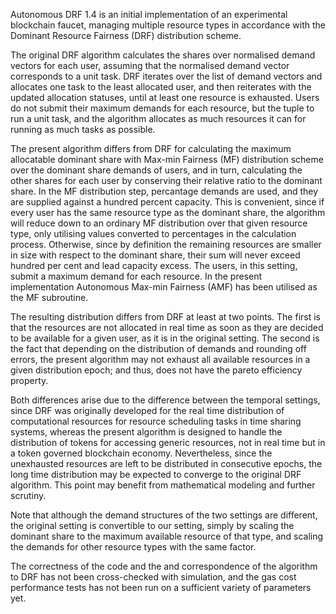 ﻿Autonomous DRF 1.4 is an initial implementation of an experimental blockchain faucet, managing multiple resource types in accordance with the Dominant Resource Fairness (DRF) distribution scheme.

The original DRF algorithm calculates the shares over normalised demand vectors for each user, assuming that the normalised demand vector corresponds to a unit task. DRF iterates over the list of demand vectors and allocates one task to the least allocated user, and then reiterates with the updated allocation statuses, until at least one resource is exhausted. Users do not submit their maximum demands for each resource, but the tuple to run a unit task, and the algorithm allocates as much resources it can for running as much tasks as possible.

The present algorithm differs from DRF for calculating the maximum allocatable dominant share with Max-min Fairness (MF) distribution scheme over the dominant share demands of users, and in turn, calculating the other shares for each user by conserving their relative ratio to the dominant share. In the MF distribution step, percantage demands are used, and they are supplied against a hundred percent capacity. This is convenient, since if every user has the same resource type as the dominant share, the algorithm will reduce down to an ordinary MF distribution over that given resource type, only utilising values converted to percentages in the calculation process. Otherwise, since by definition the remaining resources are smaller in size with respect to the dominant share, their sum will never exceed hundred per cent and lead capacity excess. The users, in this setting, submit a maximum demand for each resource. In the present implementation Autonomous Max-min Fairness (AMF) has been utilised as the MF subroutine.

The resulting distribution differs from DRF at least at two points. The first is that the resources are not allocated in real time as soon as they are decided to be available for a given user, as it is in the original setting. The second is the fact that depending on the distribution of demands and rounding off errors, the present algorithm may not exhaust all available resources in a given distribution epoch; and thus, does not have the pareto efficiency property.

Both differences arise due to the difference between the temporal settings, since DRF was originally developed for the real time distribution of computational resources for resource scheduling tasks in time sharing systems, whereas the present algorithm is designed to handle the distribution of tokens for accessing generic resources, not in real time but in a token governed blockchain economy. Nevertheless, since the unexhausted resources are left to be distributed in consecutive epochs, the long time distribution may be expected to converge to the original DRF algorithm. This point may benefit from mathematical modeling and further scrutiny.

Note that although the demand structures of the two settings are different, the original setting is convertible to our setting, simply by scaling the dominant share to the maximum available resource of that type, and scaling the demands for other resource types with the same factor.

The correctness of the code and the and correspondence of the algorithm to DRF has not been cross-checked with simulation, and the gas cost performance tests has not been run on a sufficient variety of parameters yet.
